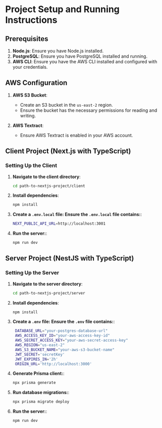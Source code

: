 # Project Setup and Running Instructions

## Prerequisites
1. **Node.js**: Ensure you have Node.js installed.
2. **PostgreSQL**: Ensure you have PostgreSQL installed and running.
3. **AWS CLI**: Ensure you have the AWS CLI installed and configured with your credentials.

## AWS Configuration
1. **AWS S3 Bucket**:
   - Create an S3 bucket in the `us-east-2` region.
   - Ensure the bucket has the necessary permissions for reading and writing.

2. **AWS Textract**:
   - Ensure AWS Textract is enabled in your AWS account.

## Client Project (Next.js with TypeScript)

### Setting Up the Client
1. **Navigate to the client directory**:
   ```sh
   cd path-to-nextjs-project/client
   ```

2. **Install dependencies**:
   ```sh
   npm install
   ```

3. **Create a `.env.local` file: Ensure the `.env.local` file contains:**:
   ```sh
   NEXT_PUBLIC_API_URL=http://localhost:3001
   ```

4. **Run the server:**:
   ```sh
   npm run dev
   ```

## Server Project (NestJS with TypeScript)

### Setting Up the Server

1. **Navigate to the server directory**:
   ```sh
   cd path-to-nextjs-project/server
   ```
2. **Install dependencies**:
   ```sh
   npm install
   ```
3. **Create a `.env` file: Ensure the `.env` file contains:**:
   ```sh
    DATABASE_URL="your-postgres-database-url"
    AWS_ACCESS_KEY_ID="your-aws-access-key-id"
    AWS_SECRET_ACCESS_KEY="your-aws-secret-access-key"
    AWS_REGION="us-east-2"
    AWS_S3_BUCKET_NAME="your-aws-s3-bucket-name"
    JWT_SECRET='secretKey'
    JWT_EXPIRES_IN='2h'
    ORIGIN_URL='http://localhost:3000'
   ```
4. **Generate Prisma client:**:
   ```sh
   npx prisma generate
   ```

5. **Run database migrations:**:
   ```sh
   npx prisma migrate deploy
   ```
6. **Run the server:**:
   ```sh
   npm run dev
   ```
